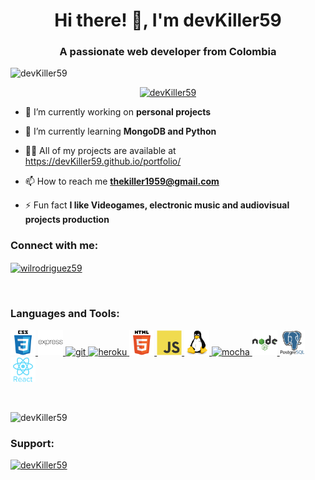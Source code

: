 <h1 align="center">Hi there! 👋, I'm devKiller59</h1>
<h3 align="center">A passionate web developer from Colombia</h3>

<p align="left"> <img src="https://komarev.com/ghpvc/?username=devKiller59&label=Profile%20views&color=0e75b6&style=flat" alt="devKiller59" /> </p>

<p align="center"> <a href="https://github.com/ryo-ma/github-profile-trophy"><img src="https://github-profile-trophy.vercel.app/?username=devKiller59&theme=onedark" alt="devKiller59" /></a> </p>

- 🔭 I’m currently working on **personal projects**

- 🌱 I’m currently learning **MongoDB and Python**

- 👨‍💻 All of my projects are available at <a href="[https://devKiller59.github.io/portfolio/](https://devKiller59.github.io/portfolio/)" target="blank">https://devKiller59.github.io/portfolio/</a>

- 📫 How to reach me **thekiller1959@gmail.com**

- ⚡ Fun fact **I like Videogames, electronic music and audiovisual projects production**

<h3 align="left">Connect with me:</h3>

<p align="left"><a href="https://linkedin.com/in/wilrodriguez59" target="blank"><img align="center" src="https://raw.githubusercontent.com/rahuldkjain/github-profile-readme-generator/master/src/images/icons/Social/linked-in-alt.svg" alt="wilrodriguez59" height="30" width="40" /></a></p><br>

<h3 align="left">Languages and Tools:</h3>

<p align="left"> <a href="https://www.w3schools.com/css/" target="_blank" rel="noreferrer"> <img src="https://raw.githubusercontent.com/devicons/devicon/master/icons/css3/css3-original-wordmark.svg" alt="css3" width="40" height="40"/> </a> <a href="https://expressjs.com" target="_blank" rel="noreferrer"> <img src="https://raw.githubusercontent.com/devicons/devicon/master/icons/express/express-original-wordmark.svg" alt="express" width="40" height="40"/> </a> <a href="https://git-scm.com/" target="_blank" rel="noreferrer"> <img src="https://www.vectorlogo.zone/logos/git-scm/git-scm-icon.svg" alt="git" width="40" height="40"/> </a> <a href="https://heroku.com" target="_blank" rel="noreferrer"> <img src="https://www.vectorlogo.zone/logos/heroku/heroku-icon.svg" alt="heroku" width="40" height="40"/> </a> <a href="https://www.w3.org/html/" target="_blank" rel="noreferrer"> <img src="https://raw.githubusercontent.com/devicons/devicon/master/icons/html5/html5-original-wordmark.svg" alt="html5" width="40" height="40"/> </a> <a href="https://developer.mozilla.org/en-US/docs/Web/JavaScript" target="_blank" rel="noreferrer"> <img src="https://raw.githubusercontent.com/devicons/devicon/master/icons/javascript/javascript-original.svg" alt="javascript" width="40" height="40"/> </a> <a href="https://www.linux.org/" target="_blank" rel="noreferrer"> <img src="https://raw.githubusercontent.com/devicons/devicon/master/icons/linux/linux-original.svg" alt="linux" width="40" height="40"/> </a> <a href="https://mochajs.org" target="_blank" rel="noreferrer"> <img src="https://www.vectorlogo.zone/logos/mochajs/mochajs-icon.svg" alt="mocha" width="40" height="40"/> </a> <a href="https://nodejs.org" target="_blank" rel="noreferrer"> <img src="https://raw.githubusercontent.com/devicons/devicon/master/icons/nodejs/nodejs-original-wordmark.svg" alt="nodejs" width="40" height="40"/> </a> <a href="https://www.postgresql.org" target="_blank" rel="noreferrer"> <img src="https://raw.githubusercontent.com/devicons/devicon/master/icons/postgresql/postgresql-original-wordmark.svg" alt="postgresql" width="40" height="40"/> </a> <a href="https://reactjs.org/" target="_blank" rel="noreferrer"> <img src="https://raw.githubusercontent.com/devicons/devicon/master/icons/react/react-original-wordmark.svg" alt="react" width="40" height="40"/> </a> </p><br>

<p align="left"><img src="https://github-readme-stats.vercel.app/api/top-langs?username=devKiller59&show_icons=true&locale=en&layout=compact&theme=onedark" alt="devKiller59" /><br>

<h3>Support:</h3>

<p><a href="https://ko-fi.com/devKiller59"> <img src="https://cdn.ko-fi.com/cdn/kofi3.png?v=3" height="50" width="210" alt="devKiller59" /></a></p></p>

